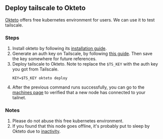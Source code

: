 ## Deploy tailscale to Okteto
[Okteto](https://cloud.okteto.com/) offers free kubernetes environment for users. We can use it to test tailscale.

### Steps
1. Install okteto by following its [installation guide](https://www.okteto.com/docs/getting-started/).
2. Generate an auth key on Tailscale, by following [this guide](https://tailscale.com/kb/1185/kubernetes/#setup). Then save the key somewhere for future references.
3. Deploy tailscale to Okteto. Note to replace the `$TS_KEY` with the auth key you got from Tailscale.
   ```shell
   KEY=$TS_KEY okteto deploy
   ```
4. After the previous command runs successfully, you can go to the [machines page](https://login.tailscale.com/admin/machines) to verified that a new node has connected to your tailnet.

### Notes
1. Please do not abuse this free kubernetes environment.
2. If you found that this node goes offline, it's probably put to sleep by Okteto due to [inactivity](https://www.okteto.com/docs/administration/cleanup/).